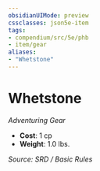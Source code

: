 ```yaml
---
obsidianUIMode: preview
cssclasses: json5e-item
tags:
- compendium/src/5e/phb
- item/gear
aliases: 
- "Whetstone"
---
```

# Whetstone
*Adventuring Gear*  

- **Cost**: 1 cp
- **Weight**: 1.0 lbs.

*Source: SRD / Basic Rules*